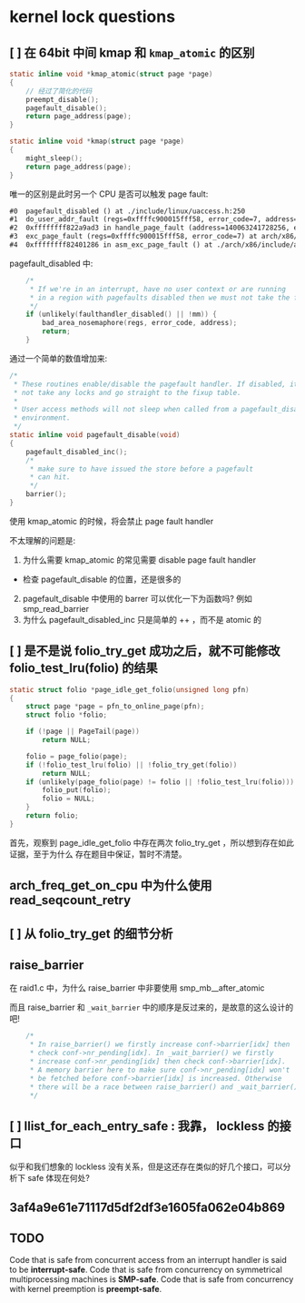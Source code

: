 # kernel lock questions

## [ ] 在 64bit 中间 kmap 和 `kmap_atomic` 的区别

```c
static inline void *kmap_atomic(struct page *page)
{
    // 经过了简化的代码
    preempt_disable();
    pagefault_disable();
    return page_address(page);
}

static inline void *kmap(struct page *page)
{
	might_sleep();
	return page_address(page);
}
```

唯一的区别是此时另一个 CPU 是否可以触发 page fault:
```txt
#0  pagefault_disabled () at ./include/linux/uaccess.h:250
#1  do_user_addr_fault (regs=0xffffc900015fff58, error_code=7, address=140063241728256) at arch/x86/mm/fault.c:1292
#2  0xffffffff822a9ad3 in handle_page_fault (address=140063241728256, error_code=7, regs=0xffffc900015fff58) at arch/x86/mm/fault.c:1534
#3  exc_page_fault (regs=0xffffc900015fff58, error_code=7) at arch/x86/mm/fault.c:1590
#4  0xffffffff82401286 in asm_exc_page_fault () at ./arch/x86/include/asm/idtentry.h:570
```
pagefault_disabled 中:
```c
	/*
	 * If we're in an interrupt, have no user context or are running
	 * in a region with pagefaults disabled then we must not take the fault
	 */
	if (unlikely(faulthandler_disabled() || !mm)) {
		bad_area_nosemaphore(regs, error_code, address);
		return;
	}
```

通过一个简单的数值增加来:
```c
/*
 * These routines enable/disable the pagefault handler. If disabled, it will
 * not take any locks and go straight to the fixup table.
 *
 * User access methods will not sleep when called from a pagefault_disabled()
 * environment.
 */
static inline void pagefault_disable(void)
{
	pagefault_disabled_inc();
	/*
	 * make sure to have issued the store before a pagefault
	 * can hit.
	 */
	barrier();
}
```
使用 kmap_atomic 的时候，将会禁止 page fault handler

不太理解的问题是:
1. 为什么需要 kmap_atomic 的常见需要 disable page fault handler
  - 检查 pagefault_disable 的位置，还是很多的
2. pagefault_disable 中使用的 barrer 可以优化一下为函数吗? 例如 smp_read_barrier
3. 为什么 pagefault_disabled_inc 只是简单的 ++ ，而不是 atomic 的

## [ ] 是不是说 folio_try_get 成功之后，就不可能修改 folio_test_lru(folio) 的结果

```c
static struct folio *page_idle_get_folio(unsigned long pfn)
{
	struct page *page = pfn_to_online_page(pfn);
	struct folio *folio;

	if (!page || PageTail(page))
		return NULL;

	folio = page_folio(page);
	if (!folio_test_lru(folio) || !folio_try_get(folio))
		return NULL;
	if (unlikely(page_folio(page) != folio || !folio_test_lru(folio))) {
		folio_put(folio);
		folio = NULL;
	}
	return folio;
}
```
首先，观察到 page_idle_get_folio 中存在两次 folio_try_get ，所以想到存在如此证据，至于为什么
存在题目中保证，暂时不清楚。

## arch_freq_get_on_cpu 中为什么使用 read_seqcount_retry

## [ ] 从 folio_try_get 的细节分析


## raise_barrier

在 raid1.c 中，为什么 raise_barrier 中非要使用 smp_mb__after_atomic

而且 raise_barrier 和 `_wait_barrier` 中的顺序是反过来的，是故意的这么设计的吧!
```c
	/*
	 * In raise_barrier() we firstly increase conf->barrier[idx] then
	 * check conf->nr_pending[idx]. In _wait_barrier() we firstly
	 * increase conf->nr_pending[idx] then check conf->barrier[idx].
	 * A memory barrier here to make sure conf->nr_pending[idx] won't
	 * be fetched before conf->barrier[idx] is increased. Otherwise
	 * there will be a race between raise_barrier() and _wait_barrier().
	 */
```

## [ ] llist_for_each_entry_safe : 我靠， lockless 的接口
似乎和我们想象的 lockless 没有关系，但是这还存在类似的好几个接口，可以分析下 safe 体现在何处?

## 3af4a9e61e71117d5df2df3e1605fa062e04b869

## TODO
Code that is safe from concurrent access from an interrupt handler is said to be
**interrupt-safe**. Code that is safe from concurrency on symmetrical multiprocessing
machines is **SMP-safe**. Code that is safe from concurrency with kernel preemption is **preempt-safe**.
